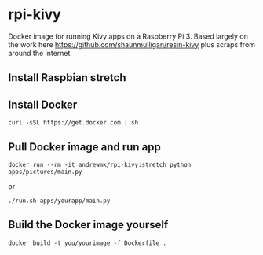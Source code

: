 # rpi-kivy
Docker image for running Kivy apps on a Raspberry Pi 3. Based largely on the work here https://github.com/shaunmulligan/resin-kivy plus scraps from around the internet.

## Install Raspbian stretch
## Install Docker
`curl -sSL https://get.docker.com | sh`
## Pull Docker image and run app
`docker run --rm -it andrewmk/rpi-kivy:stretch python apps/pictures/main.py`

or

`./run.sh apps/yourapp/main.py`
## Build the Docker image yourself
`docker build -t you/yourimage -f Dockerfile .`
